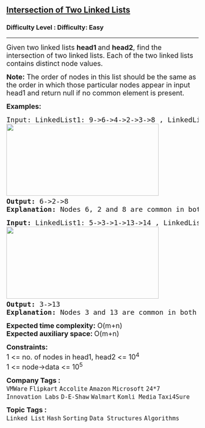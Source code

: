 <h2><a href="https://www.geeksforgeeks.org/problems/intersection-of-two-linked-list/1?page=2&category=Linked%20List&status=unsolved,attempted&sortBy=submissions">Intersection of Two Linked Lists</a></h2><h3>Difficulty Level : Difficulty: Easy</h3><hr><div class="problems_problem_content__Xm_eO"><p><span style="font-size: 18px;">Given two linked lists <strong>head1 </strong>and <strong>head2</strong>, find&nbsp;the intersection of two linked lists. Each of the two linked lists contains distinct node values.</span></p>
<p><span style="font-size: 18px;"><strong>Note:</strong>&nbsp;The order of nodes in this list should be the same as the order in which those particular nodes appear in input head1 and return null if no common element is present.</span></p>
<p><span style="font-size: 18px;"><strong>Examples:</strong></span></p>
<pre><span style="font-size: 18px;">Input: LinkedList1: 9-&gt;6-&gt;4-&gt;2-&gt;3-&gt;8 , LinkedList2: 1-&gt;2-&gt;8-&gt;6<br><img src="https://media.geeksforgeeks.org/img-practice/prod/addEditProblem/700535/Web/Other/blobid1_1720589846.png" width="399" height="188"> <br><strong>Output: </strong>6-&gt;2-&gt;8<br><strong>Explanation: </strong>Nodes 6, 2 and 8 are common in both of the lists and the order will be according to LinkedList1. </span></pre>
<pre><span style="font-size: 18px;"><strong>Input: </strong>LinkedList1: 5-&gt;3-&gt;1-&gt;13-&gt;14 , LinkedList2: 3-&gt;13<br><img src="https://media.geeksforgeeks.org/img-practice/prod/addEditProblem/700535/Web/Other/blobid0_1720589787.png" width="399" height="188"> <br><strong>Output: </strong>3-&gt;13<br><strong>Explanation: </strong>Nodes 3 and 13 are common in both of the lists and the order will be according to LinkedList1. </span></pre>
<p><span style="font-size: 18px;"><strong>Expected time complexity:</strong>&nbsp;O(m+n)<br><strong>Expected auxiliary space:&nbsp;</strong>O(m+n)</span></p>
<p><span style="font-size: 18px;"><strong>Constraints:</strong><br>1 &lt;= no. of nodes in head1, head2 &lt;= 10<sup>4<br></sup>1 &lt;= node-&gt;data &lt;= 10<sup>5</sup></span></p></div><p><span style=font-size:18px><strong>Company Tags : </strong><br><code>VMWare</code>&nbsp;<code>Flipkart</code>&nbsp;<code>Accolite</code>&nbsp;<code>Amazon</code>&nbsp;<code>Microsoft</code>&nbsp;<code>24*7 Innovation Labs</code>&nbsp;<code>D-E-Shaw</code>&nbsp;<code>Walmart</code>&nbsp;<code>Komli Media</code>&nbsp;<code>Taxi4Sure</code>&nbsp;<br><p><span style=font-size:18px><strong>Topic Tags : </strong><br><code>Linked List</code>&nbsp;<code>Hash</code>&nbsp;<code>Sorting</code>&nbsp;<code>Data Structures</code>&nbsp;<code>Algorithms</code>&nbsp;